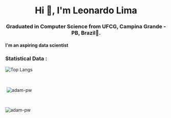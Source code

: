 <h1 align="center">Hi 👋, I'm Leonardo Lima</h1>
<h3 align="center">Graduated in Computer Science from UFCG, Campina Grande - PB, Brazil🌟.</h3>

<h4>I'm an aspiring <b>data scientist</b></h4>

<h3>Statistical Data :</h3>

![Top Langs](https://github-readme-stats.vercel.app/api/top-langs/?username=tsleolima&layout=compact&theme=dark)

<br>

<p>&nbsp;<img align="center" src="https://github-readme-stats.vercel.app/api?username=tsleolima&show_icons=true&locale=en&layout=compact&theme=dark"
    alt="adam-pw" /></p>

<br>

<p><img align="center" src="https://github-readme-streak-stats.herokuapp.com/?user=tsleolima&layout=compact&theme=dark" alt="adam-pw" /></p>
